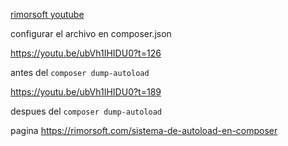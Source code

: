 [rimorsoft youtube](https://www.youtube.com/watch?v=ubVh1IHIDU0)

configurar el archivo en composer.json

<https://youtu.be/ubVh1IHIDU0?t=126>

antes del ```composer dump-autoload```

<https://youtu.be/ubVh1IHIDU0?t=189>

despues del ```composer dump-autoload```

pagina
<https://rimorsoft.com/sistema-de-autoload-en-composer>

